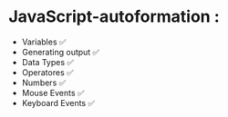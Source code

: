 # JavaScript-autoformation : 

- Variables ✅
- Generating output ✅
- Data Types ✅
- Operatores ✅
- Numbers ✅
- Mouse Events ✅
- Keyboard Events ✅